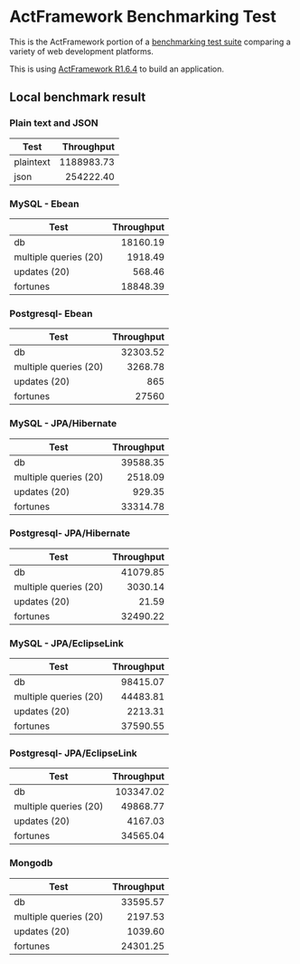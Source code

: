 # ActFramework Benchmarking Test

This is the ActFramework portion of a [benchmarking test suite](../) comparing a variety of web development platforms.

This is using [ActFramework R1.6.4](http://actframework.org) to build an application.

## Local benchmark result

### Plain text and JSON

| Test | Throughput |
| ---- | ---------: |
| plaintext | 1188983.73  |
| json | 254222.40 |

### MySQL - Ebean

| Test | Throughput |
| ---- | ----------: |
| db | 18160.19 |
| multiple queries (20) | 1918.49 |
| updates (20) | 568.46 |
| fortunes | 18848.39 |

### Postgresql- Ebean

| Test | Throughput |
| ---- | ---------: |
| db | 32303.52 |
| multiple queries (20) | 3268.78 |
| updates (20) | 865 |
| fortunes | 27560 |

### MySQL - JPA/Hibernate

| Test | Throughput |
| ---- | ----------: |
| db | 39588.35 |
| multiple queries (20) | 2518.09 |
| updates (20) | 929.35 |
| fortunes | 33314.78 |

### Postgresql- JPA/Hibernate

| Test | Throughput |
| ---- | ---------: |
| db | 41079.85 |
| multiple queries (20) | 3030.14 |
| updates (20) | 21.59 |
| fortunes | 32490.22 |

### MySQL - JPA/EclipseLink

| Test | Throughput |
| ---- | ----------: |
| db | 98415.07 |
| multiple queries (20) | 44483.81 |
| updates (20) | 2213.31 |
| fortunes | 37590.55 |

### Postgresql- JPA/EclipseLink

| Test | Throughput |
| ---- | ---------: |
| db | 103347.02 |
| multiple queries (20) | 49868.77 |
| updates (20) | 4167.03 |
| fortunes | 34565.04 |

### Mongodb

| Test | Throughput |
| ---- | ---------: |
| db | 33595.57 |
| multiple queries (20) | 2197.53 |
| updates (20) | 1039.60 |
| fortunes | 24301.25 |
